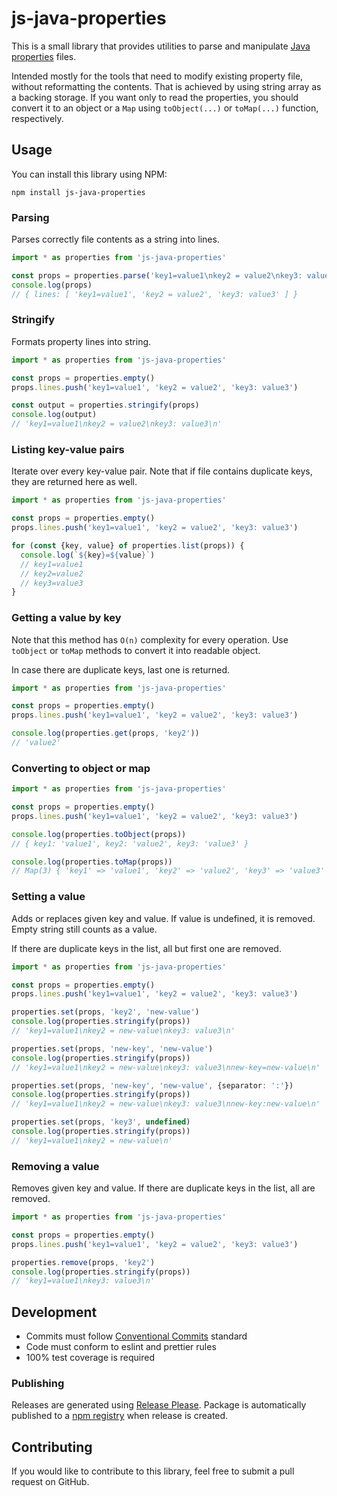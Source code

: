 # js-java-properties

This is a small library that provides utilities to parse and
manipulate [Java properties](https://docs.oracle.com/javase/9/docs/api/java/util/Properties.html) files.

Intended mostly for the tools that need to modify existing property file, without reformatting the contents.
That is achieved by using string array as a backing storage. If you want only to read the properties,
you should convert it to an object or a `Map` using `toObject(...)` or `toMap(...)` function, respectively.

## Usage

You can install this library using NPM:

```shell
npm install js-java-properties
```

### Parsing

Parses correctly file contents as a string into lines.

```ts
import * as properties from 'js-java-properties'

const props = properties.parse('key1=value1\nkey2 = value2\nkey3: value3')
console.log(props)
// { lines: [ 'key1=value1', 'key2 = value2', 'key3: value3' ] }
```

### Stringify

Formats property lines into string.

```ts
import * as properties from 'js-java-properties'

const props = properties.empty()
props.lines.push('key1=value1', 'key2 = value2', 'key3: value3')

const output = properties.stringify(props)
console.log(output)
// 'key1=value1\nkey2 = value2\nkey3: value3\n'
```

### Listing key-value pairs

Iterate over every key-value pair. Note that if file contains duplicate keys,
they are returned here as well.

```ts
import * as properties from 'js-java-properties'

const props = properties.empty()
props.lines.push('key1=value1', 'key2 = value2', 'key3: value3')

for (const {key, value} of properties.list(props)) {
  console.log(`${key}=${value}`)
  // key1=value1
  // key2=value2
  // key3=value3
}
```

### Getting a value by key

Note that this method has `O(n)` complexity for every operation.
Use `toObject` or `toMap` methods to convert it into readable object.

In case there are duplicate keys, last one is returned.

```ts
import * as properties from 'js-java-properties'

const props = properties.empty()
props.lines.push('key1=value1', 'key2 = value2', 'key3: value3')

console.log(properties.get(props, 'key2'))
// 'value2'
```

### Converting to object or map

```ts
import * as properties from 'js-java-properties'

const props = properties.empty()
props.lines.push('key1=value1', 'key2 = value2', 'key3: value3')

console.log(properties.toObject(props))
// { key1: 'value1', key2: 'value2', key3: 'value3' }

console.log(properties.toMap(props))
// Map(3) { 'key1' => 'value1', 'key2' => 'value2', 'key3' => 'value3' }
```

### Setting a value

Adds or replaces given key and value. If value is undefined, it is removed.
Empty string still counts as a value.

If there are duplicate keys in the list, all but first one are removed.

```ts
import * as properties from 'js-java-properties'

const props = properties.empty()
props.lines.push('key1=value1', 'key2 = value2', 'key3: value3')

properties.set(props, 'key2', 'new-value')
console.log(properties.stringify(props))
// 'key1=value1\nkey2 = new-value\nkey3: value3\n'

properties.set(props, 'new-key', 'new-value')
console.log(properties.stringify(props))
// 'key1=value1\nkey2 = new-value\nkey3: value3\nnew-key=new-value\n'

properties.set(props, 'new-key', 'new-value', {separator: ':'})
console.log(properties.stringify(props))
// 'key1=value1\nkey2 = new-value\nkey3: value3\nnew-key:new-value\n'

properties.set(props, 'key3', undefined)
console.log(properties.stringify(props))
// 'key1=value1\nkey2 = new-value\n'
```

### Removing a value

Removes given key and value. If there are duplicate keys in the list, all are removed.

```ts
import * as properties from 'js-java-properties'

const props = properties.empty()
props.lines.push('key1=value1', 'key2 = value2', 'key3: value3')

properties.remove(props, 'key2')
console.log(properties.stringify(props))
// 'key1=value1\nkey3: value3\n'
```

## Development

- Commits must follow [Conventional Commits](https://www.conventionalcommits.org) standard
- Code must conform to eslint and prettier rules
- 100% test coverage is required

### Publishing

Releases are generated using [Release Please](https://github.com/googleapis/release-please).
Package is automatically published to a [npm registry](https://www.npmjs.com/package/js-java-properties) when release is created.

## Contributing

If you would like to contribute to this library, feel free to submit a pull request on GitHub.
